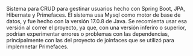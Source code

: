 Sistema para CRUD para gestinar usuarios hecho con Spring Boot, JPA, Hibernate y Primefaces. 
El sistema usa Mysql como motor de base de datos, y fue hecho con la versión 17.0.8 de Java. 
Se recomienta usar esa versión al correr el proyecto, ya que, con una versión inferiro o superior,
podrían experimentar errores o problemas con las dependencias,
principalmente con las del proyecto de joinfaces que se utilizó para implemnetar Primefaces.
